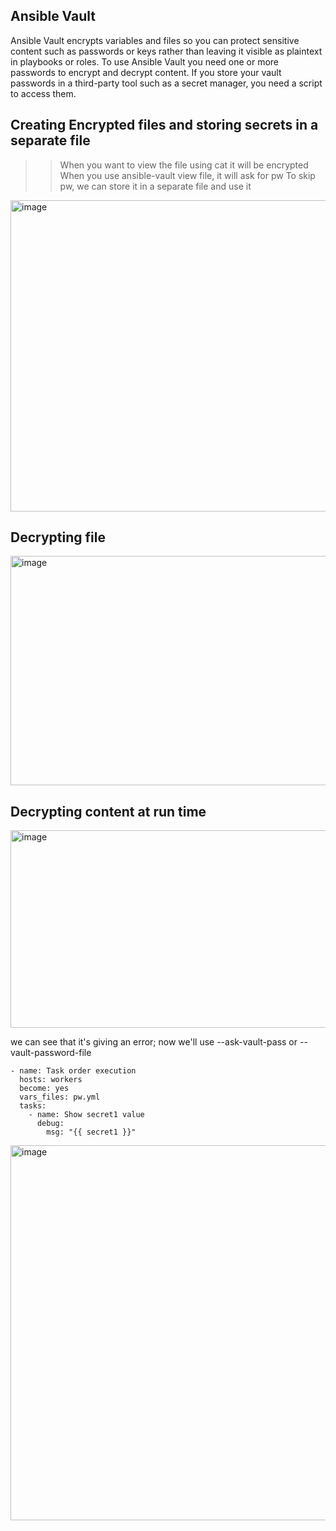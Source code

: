## Ansible Vault

Ansible Vault encrypts variables and files so you can protect sensitive content such as passwords or keys rather than leaving it visible as plaintext in playbooks or roles. To use Ansible Vault you need one or more passwords to encrypt and decrypt content. If you store your vault passwords in a third-party tool such as a secret manager, you need a script to access them.

## Creating Encrypted files and storing secrets in a separate file

>> When you want to view the file using cat it will be encrypted
>> When you use ansible-vault view file, it will ask for pw
>> To skip pw, we can store it in a separate file and use it

<img width="1061" height="498" alt="image" src="https://github.com/user-attachments/assets/a87fc862-cbe8-4531-b5ad-e81d3122c9e8" />

## Decrypting file

<img width="928" height="367" alt="image" src="https://github.com/user-attachments/assets/baf68c12-03cd-4dbc-acc2-629b522bb06e" />

## Decrypting content at run time

<img width="826" height="316" alt="image" src="https://github.com/user-attachments/assets/5734c8bf-3ef9-4034-a9cb-6e3c4c988e9e" />

we can see that it's giving an error; now we'll use --ask-vault-pass or --vault-password-file
```
- name: Task order execution
  hosts: workers
  become: yes
  vars_files: pw.yml
  tasks:
    - name: Show secret1 value
      debug:
        msg: "{{ secret1 }}"
```

<img width="1226" height="600" alt="image" src="https://github.com/user-attachments/assets/2230292c-eec6-45c8-ac18-8df14ded5d9d" />
